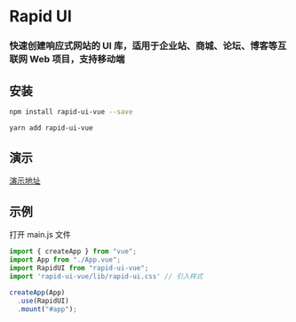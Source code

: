 # Rapid UI

### 快速创建响应式网站的 UI 库，适用于企业站、商城、论坛、博客等互联网 Web 项目，支持移动端

## 安装
```bash
npm install rapid-ui-vue --save
```

```bash
yarn add rapid-ui-vue
```

## 演示
[演示地址](http://nas.devaid.cn:8084/components/common/button)

## 示例

打开 main.js 文件

```jsx
import { createApp } from "vue";
import App from "./App.vue";
import RapidUI from "rapid-ui-vue";
import 'rapid-ui-vue/lib/rapid-ui.css' // 引入样式

createApp(App)
  .use(RapidUI)
  .mount("#app");
```



